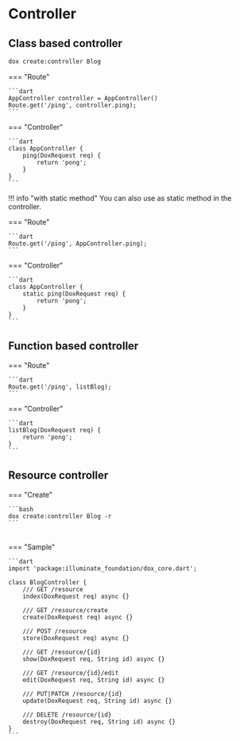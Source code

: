 # Controller

## Class based controller

```bash
dox create:controller Blog
```

=== "Route"

    ```dart
    AppController controller = AppController()
    Route.get('/ping', controller.ping);
    ```

=== "Controller"

    ```dart
    class AppController {
        ping(DoxRequest req) {
            return 'pong';
        }
    }
    ```

!!! info "with static method"
    You can also use as static method in the controller.

=== "Route"

    ```dart
    Route.get('/ping', AppController.ping);
    ```

=== "Controller"

    ```dart
    class AppController {
        static ping(DoxRequest req) {
            return 'pong';
        }
    }
    ```

## Function based controller

=== "Route"

    ```dart
    Route.get('/ping', listBlog);
    ```

=== "Controller"

    ```dart
    listBlog(DoxRequest req) {
        return 'pong';
    }
    ```

## Resource controller

=== "Create"

    ```bash
    dox create:controller Blog -r
    ```
######
=== "Sample"

    ```dart
    import 'package:illuminate_foundation/dox_core.dart';

    class BlogController {
        /// GET /resource
        index(DoxRequest req) async {}

        /// GET /resource/create
        create(DoxRequest req) async {}

        /// POST /resource
        store(DoxRequest req) async {}

        /// GET /resource/{id}
        show(DoxRequest req, String id) async {}

        /// GET /resource/{id}/edit
        edit(DoxRequest req, String id) async {}

        /// PUT|PATCH /resource/{id}
        update(DoxRequest req, String id) async {}

        /// DELETE /resource/{id}
        destroy(DoxRequest req, String id) async {}
    }
    ```